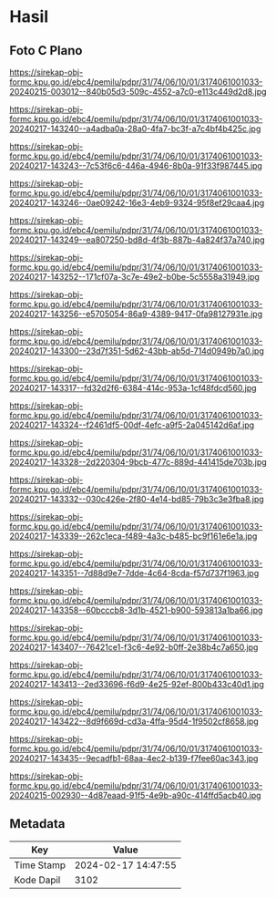 # Hasil

## Foto C Plano

https://sirekap-obj-formc.kpu.go.id/ebc4/pemilu/pdpr/31/74/06/10/01/3174061001033-20240215-003012--840b05d3-509c-4552-a7c0-e113c449d2d8.jpg

https://sirekap-obj-formc.kpu.go.id/ebc4/pemilu/pdpr/31/74/06/10/01/3174061001033-20240217-143240--a4adba0a-28a0-4fa7-bc3f-a7c4bf4b425c.jpg

https://sirekap-obj-formc.kpu.go.id/ebc4/pemilu/pdpr/31/74/06/10/01/3174061001033-20240217-143243--7c53f6c6-446a-4946-8b0a-91f33f987445.jpg

https://sirekap-obj-formc.kpu.go.id/ebc4/pemilu/pdpr/31/74/06/10/01/3174061001033-20240217-143246--0ae09242-16e3-4eb9-9324-95f8ef29caa4.jpg

https://sirekap-obj-formc.kpu.go.id/ebc4/pemilu/pdpr/31/74/06/10/01/3174061001033-20240217-143249--ea807250-bd8d-4f3b-887b-4a824f37a740.jpg

https://sirekap-obj-formc.kpu.go.id/ebc4/pemilu/pdpr/31/74/06/10/01/3174061001033-20240217-143252--171cf07a-3c7e-49e2-b0be-5c5558a31949.jpg

https://sirekap-obj-formc.kpu.go.id/ebc4/pemilu/pdpr/31/74/06/10/01/3174061001033-20240217-143256--e5705054-86a9-4389-9417-0fa98127931e.jpg

https://sirekap-obj-formc.kpu.go.id/ebc4/pemilu/pdpr/31/74/06/10/01/3174061001033-20240217-143300--23d7f351-5d62-43bb-ab5d-714d0949b7a0.jpg

https://sirekap-obj-formc.kpu.go.id/ebc4/pemilu/pdpr/31/74/06/10/01/3174061001033-20240217-143317--fd32d2f6-6384-414c-953a-1cf48fdcd560.jpg

https://sirekap-obj-formc.kpu.go.id/ebc4/pemilu/pdpr/31/74/06/10/01/3174061001033-20240217-143324--f2461df5-00df-4efc-a9f5-2a045142d6af.jpg

https://sirekap-obj-formc.kpu.go.id/ebc4/pemilu/pdpr/31/74/06/10/01/3174061001033-20240217-143328--2d220304-9bcb-477c-889d-441415de703b.jpg

https://sirekap-obj-formc.kpu.go.id/ebc4/pemilu/pdpr/31/74/06/10/01/3174061001033-20240217-143332--030c426e-2f80-4e14-bd85-79b3c3e3fba8.jpg

https://sirekap-obj-formc.kpu.go.id/ebc4/pemilu/pdpr/31/74/06/10/01/3174061001033-20240217-143339--262c1eca-f489-4a3c-b485-bc9f161e6e1a.jpg

https://sirekap-obj-formc.kpu.go.id/ebc4/pemilu/pdpr/31/74/06/10/01/3174061001033-20240217-143351--7d88d9e7-7dde-4c64-8cda-f57d737f1963.jpg

https://sirekap-obj-formc.kpu.go.id/ebc4/pemilu/pdpr/31/74/06/10/01/3174061001033-20240217-143358--60bcccb8-3d1b-4521-b900-593813a1ba66.jpg

https://sirekap-obj-formc.kpu.go.id/ebc4/pemilu/pdpr/31/74/06/10/01/3174061001033-20240217-143407--76421ce1-f3c6-4e92-b0ff-2e38b4c7a650.jpg

https://sirekap-obj-formc.kpu.go.id/ebc4/pemilu/pdpr/31/74/06/10/01/3174061001033-20240217-143413--2ed33696-f6d9-4e25-92ef-800b433c40d1.jpg

https://sirekap-obj-formc.kpu.go.id/ebc4/pemilu/pdpr/31/74/06/10/01/3174061001033-20240217-143422--8d9f669d-cd3a-4ffa-95d4-1f9502cf8658.jpg

https://sirekap-obj-formc.kpu.go.id/ebc4/pemilu/pdpr/31/74/06/10/01/3174061001033-20240217-143435--9ecadfb1-68aa-4ec2-b139-f7fee60ac343.jpg

https://sirekap-obj-formc.kpu.go.id/ebc4/pemilu/pdpr/31/74/06/10/01/3174061001033-20240215-002930--4d87eaad-91f5-4e9b-a90c-414ffd5acb40.jpg


## Metadata

| Key        | Value               |
| ---------- | ------------------- |
| Time Stamp | 2024-02-17 14:47:55 |
| Kode Dapil | 3102                |



